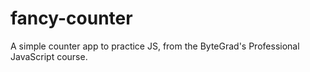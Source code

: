 # fancy-counter
A simple counter app to practice JS, from the ByteGrad's Professional JavaScript course.
